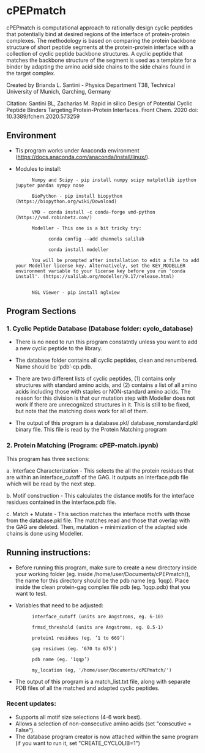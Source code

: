 # cPEPmatch


cPEPmatch is computational approach to rationally design cyclic peptides that potentially bind at desired regions of the interface of protein-protein complexes. The methodology is based on comparing the protein backbone structure of short peptide segments at the protein-protein interface with a collection of cyclic peptide backbone structures. A cyclic peptide that matches the backbone structure of the segment is used as a template for a binder by adapting the amino acid side chains to the side chains found in the target complex. 


Created by Brianda L. Santini - Physics Department T38, Technical University of Munich, Garching, Germany

Citation: Santini BL, Zacharias M. Rapid in silico Design of Potential Cyclic Peptide Binders Targeting Protein-Protein Interfaces. Front Chem. 2020  doi: 10.3389/fchem.2020.573259

## Environment
      
- Tis program works under Anaconda environment (https://docs.anaconda.com/anaconda/install/linux/). 
      
      
- Modules to install: 

            Numpy and Scipy - pip install numpy scipy matplotlib ipython jupyter pandas sympy nose

            BioPython - pip install biopython (https://biopython.org/wiki/Download)

            VMD - conda install -c conda-forge vmd-python (https://vmd.robinbetz.com/)

            Modeller - This one is a bit tricky try: 

                  conda config --add channels salilab

                  conda install modeller

            You will be prompted after installation to edit a file to add your Modeller license key. Alternatively, set the KEY_MODELLER environment variable to your license key before you run 'conda install'. (https://salilab.org/modeller/9.17/release.html)


            NGL Viewer - pip install nglview



## Program Sections

### 1. Cyclic Peptide Database (Database folder: cyclo_database)

- There is no need to run this program constatntly unless you want to add a new cyclic peptide to the library. 
      
- The database folder contains all cyclic peptides, clean and renumbered. Name should be ‘pdb’-cp.pdb.
      
- There are two different lists of cyclic peptides, (1) contains only structures with standard amino acids, and (2) contains a list of all amino acids including those with staples or NON-standard amino acids. The reason for this division is that our mutation step with Modeller does not work if there are unrecognized structures in it. This is still to be fixed, but note that the matching does work for all of them.
      
- The output of this program is a database.pkl/ database_nonstandard.pkl binary file. This file is read by the Protein Matching program




### 2. Protein Matching (Program: cPEP-match.ipynb)

This program has three sections: 

a.  Interface Characterization - This selects the all the protein residues that are within an interface_cutoff of the GAG. It outputs an interface.pdb file which will be read by the next step.

b.  Motif construction -  This calculates the distance motifs for the interface residues contained in the interface.pdb file.

c.  Match + Mutate -  This section matches the interface motifs with those from the database.pkl file. The matches read and those that overlap with the GAG are deleted. Then, mutation + minimization of the adapted side chains is done using Modeller. 


## Running instructions:

- Before running this program, make sure to create a new directory inside your working folder (eg. inside /home/user/Documents/cPEPmatch/), the name for this directory should be the pdb name (eg. 1qqp). Place inside the clean protein-gag complex file pdb (eg. 1qqp.pdb) that you want to test. 
      
- Variables that need to be adjusted: 


            interface_cutoff (units are Angstroms, eg. 6-10)

            frmsd_threshold (units are Angstroms, eg. 0.5-1)

            protein1 residues (eg. ‘1 to 669’)

            gag residues (eg. ‘670 to 675’) 

            pdb name (eg. ‘1qqp’)

            my_location (eg, '/home/user/Documents/cPEPmatch/')

      

- The output of this program is a match_list.txt file, along with separate PDB files of all the matched and adapted cyclic peptides.


### Recent updates:

- Supports all motif size selections (4-6 work best).
- Allows a selection of non-consecutive amino acids (set "conscutive = False").
- The database program creator is now attached within the same program (if you want to run it, set "CREATE_CYCLOLIB=1")
